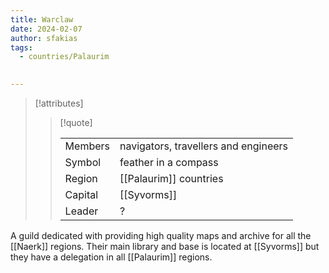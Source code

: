 ```yaml
---
title: Warclaw
date: 2024-02-07
author: sfakias
tags:
  - countries/Palaurim

 
---
```

> [!attributes]
> 
> > [!quote]
> >
> > | | |
> > | --- | --- |
> > | Members | navigators, travellers and engineers |
> > | Symbol | feather in a compass |
> > | Region | [[Palaurim]] countries |
> > | Capital | [[Syvorms]] |
> > | Leader | ? |

A guild dedicated with providing high quality maps and archive for all the [[Naerk]] regions. Their main library and base is located at [[Syvorms]] but they have a delegation in all [[Palaurim]] regions.